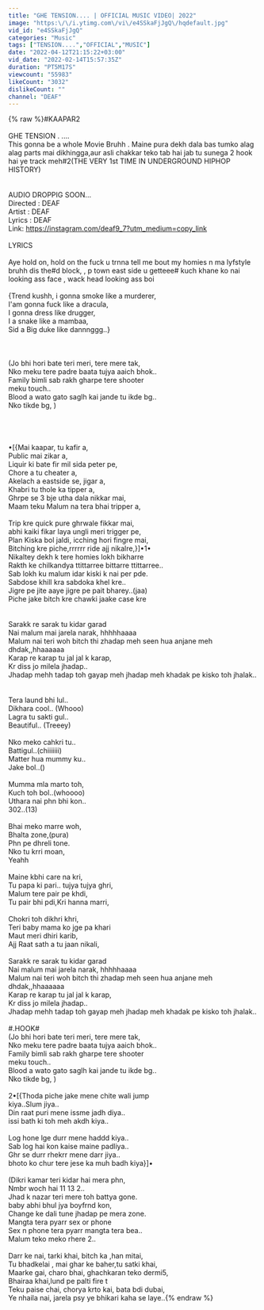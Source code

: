 ```yaml
---
title: "GHE TENSION.... | OFFICIAL MUSIC VIDEO| 2022"
image: "https:\/\/i.ytimg.com\/vi\/e4SSkaFjJgQ\/hqdefault.jpg"
vid_id: "e4SSkaFjJgQ"
categories: "Music"
tags: ["TENSION....","OFFICIAL","MUSIC"]
date: "2022-04-12T21:15:22+03:00"
vid_date: "2022-02-14T15:57:35Z"
duration: "PT5M17S"
viewcount: "55983"
likeCount: "3032"
dislikeCount: ""
channel: "DEAF"
---
```

{% raw %}#KAAPAR2<br /><br />GHE TENSION . ....<br />This gonna be a whole Movie Bruhh . Maine pura dekh dala bas tumko alag alag parts mai dikhingga,aur asli chakkar teko tab hai jab tu sunega 2 hook hai ye track meh#2(THE VERY 1st TIME IN UNDERGROUND HIPHOP HISTORY)<br /><br /><br />AUDIO DROPPIG SOON...<br />Directed : DEAF<br />Artist : DEAF<br />Lyrics : DEAF<br />Link: <a rel="nofollow" target="blank" href="https://instagram.com/deaf9_7?utm_medium=copy_link">https://instagram.com/deaf9_7?utm_medium=copy_link</a><br /><br />LYRICS<br /><br />Aye hold on, hold on the fuck u trnna tell me bout my homies n ma lyfstyle bruhh dis the#d block, , p town east side u getteee# kuch khane ko nai looking ass face , wack head looking ass boi<br /><br />{Trend kushh, i gonna smoke like a murderer,<br />I'am gonna fuck like a dracula,<br />I gonna dress like drugger,<br />I a snake like a mambaa,<br />Sid a Big duke like dannnggg..}<br /><br /><br /><br />(Jo bhi hori bate teri meri, tere mere tak,<br />Nko meku tere padre baata tujya aaich bhok..<br />Family bimli sab rakh gharpe tere shooter <br />meku touch..<br />Blood a wato gato saglh kai jande tu ikde bg..<br />Nko tikde bg, )<br /><br /><br /><br /><br />•[{Mai kaapar, tu kafir a,<br />Public mai zikar a,<br />Liquir ki bate fir mil sida peter pe,<br />Chore a tu cheater a,<br />Akelach a eastside se, jigar a,<br />Khabri tu thole ka tipper a,<br />Ghrpe se 3 bje utha dala nikkar mai,<br />Maam teku Malum na tera bhai tripper a,<br /><br />Trip kre quick pure ghrwale fikkar mai,<br />abhi kaiki fikar laya ungli meri trigger pe,<br />Plan Kiska bol jaldi, icching hori fingre mai,<br />Bitching kre piche,rrrrrr ride ajj nikalre,}]•1•<br />Nikaltey dekh k tere homies lokh bikharre<br />Rakth ke chilkandya ttittarree bittarre ttittarree.. <br />Sab lokh ku malum idar kiski k nai per pde.<br />Sabdose khill kra sabdoka khel kre..<br />Jigre pe jite aaye jigre pe pait bharey..(jaa)<br />Piche jake bitch kre chawki jaake case kre<br /><br /><br />Sarakk re sarak tu kidar garad<br />Nai malum mai jarela narak, hhhhhaaaa<br />Malum nai teri woh bitch thi zhadap meh seen hua anjane meh dhdak,,hhaaaaaa<br />Karap re karap tu jal jal k karap,<br /> Kr diss jo milela jhadap..<br />Jhadap mehh tadap toh gayap meh jhadap meh  khadak pe kisko  toh jhalak..<br /><br /><br />Tera laund bhi lul..<br />Dikhara cool.. (Whooo)<br />Lagra tu sakti gul..<br />Beautiful.. (Treeey)<br /><br />Nko meko cahkri tu..<br />Battigul..(chiiiiiii)<br />Matter hua mummy ku..<br />Jake bol..()<br /><br />Mumma mla marto toh,<br />Kuch toh bol..(whoooo)<br />Uthara nai phn bhi kon..<br />302..(13)<br /><br />Bhai meko marre woh,<br />Bhalta zone,(pura)<br />Phn pe dhreli tone.<br />Nko tu krri moan,<br />Yeahh <br /><br />Maine kbhi care na kri,<br />Tu papa ki pari.. tujya tujya ghri,<br />Malum tere pair pe khdi,<br />Tu pair bhi pdi,Kri hanna marri,<br /><br />Chokri toh dikhri khri,<br />Teri baby mama ko jge pa khari<br />Maut meri dhiri karib,<br />Ajj Raat sath a tu jaan nikali,<br /><br />Sarakk re sarak tu kidar garad<br />Nai malum mai jarela narak, hhhhhaaaa<br />Malum nai teri woh bitch thi zhadap meh seen hua anjane meh dhdak,,hhaaaaaa<br />Karap re karap tu jal jal k karap,<br /> Kr diss jo milela jhadap..<br />Jhadap mehh tadap toh gayap meh jhadap meh  khadak pe kisko  toh jhalak..<br /><br />#.HOOK#<br />(Jo bhi hori bate teri meri, tere mere tak,<br />Nko meku tere padre baata tujya aaich bhok..<br />Family bimli sab rakh gharpe tere shooter <br />meku touch..<br />Blood a wato gato saglh kai jande tu ikde bg..<br />Nko tikde bg, )<br /><br />2•[{Thoda piche jake mene chite wali jump<br /> kiya..Slum jiya..<br />Din raat puri mene issme jadh diya..<br /> issi bath ki toh meh akdh kiya..<br /><br />Log hone lge durr mene haddd kiya..<br />Sab log hai kon kaise maine padliya..<br />Ghr se durr rhekrr mene darr jiya..<br />bhoto ko chur tere jese ka  muh badh kiya}]•<br /><br />(Dikri kamar teri kidar hai mera phn,<br />Nmbr woch hai 11 13 2..<br />Jhad k nazar teri mere toh battya gone.<br /> baby abhi bhul jya boyfrnd kon,<br />Change ke dali tune jhadap pe mera zone.<br />Mangta tera pyarr sex or phone<br />Sex n phone tera pyarr mangta tera bea..<br />Malum teko meko rhere 2..<br /><br />Darr ke nai, tarki khai, bitch ka ,han mitai,<br />Tu bhadkelai , mai ghar ke baher,tu satki khai,<br />Maarke gai, charo bhai, ghachkaran teko dermi5,<br />Bhairaa khai,lund pe palti fire t<br />Teku paise chai, chorya krto kai, bata bdi dubai,<br />Ye nhaila nai, jarela psy ye bhikari kaha se laye..{% endraw %}
